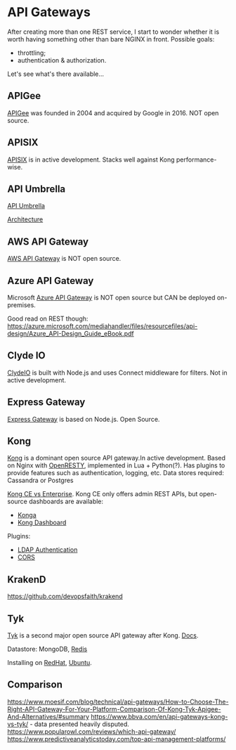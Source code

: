 # API Gateways

After creating more than one REST service, I start to wonder whether it is worth having something other than
bare NGINX in front.  Possible goals:

* throttling;
* authentication & authorization.

Let's see what's there available...

## APIGee

[APIGee](https://cloud.google.com/apigee/) was founded in 2004 and acquired by Google in 2016.
NOT open source.

## APISIX

[APISIX](https://github.com/apache/apisix) is in active development.
Stacks well against Kong performance-wise.

## API Umbrella

[API Umbrella](https://github.com/NREL/api-umbrella)

[Architecture](https://api-umbrella.readthedocs.io/en/latest/developer/architecture.html)

## AWS API Gateway

[AWS API Gateway](https://aws.amazon.com/api-gateway/) is NOT open source.

## Azure API Gateway

Microsoft [Azure API Gateway](https://azure.microsoft.com/en-us/services/api-management/)
is NOT open source but CAN be deployed on-premises.

Good read on REST though:
https://azure.microsoft.com/mediahandler/files/resourcefiles/api-design/Azure_API-Design_Guide_eBook.pdf

## Clyde IO

[ClydeIO](https://github.com/clydeio/clydeio) is built with Node.js and uses
Connect middleware for filters.  Not in active development.

## Express Gateway

[Express Gateway](https://github.com/ExpressGateway/express-gateway) is based on Node.js.
Open Source.

## Kong

[Kong](https://github.com/Kong/kong) is a dominant open source
API gateway.In active development. Based on Nginx with
[OpenRESTY](https://github.com/openresty/),
implemented in Lua + Python(?).
Has plugins to provide features such as authentication, logging, etc.  Data stores required: Cassandra or Postgres

[Kong CE vs Enterprise](https://konghq.com/subscriptions/).
Kong CE only offers admin REST APIs, but open-source
dashboards are available:

* [Konga](https://github.com/pantsel/konga)
* [Kong Dashboard](https://github.com/PGBI/kong-dashboard)

Plugins:

* [LDAP Authentication](https://docs.konghq.com/hub/kong-inc/ldap-auth/)
* [CORS](https://docs.konghq.com/hub/kong-inc/cors/)

## KrakenD

https://github.com/devopsfaith/krakend

## Tyk

[Tyk](https://github.com/TykTechnologies/tyk) is a second
major open source API gateway after Kong.
[Docs](https://tyk.io/docs/).

Datastore: MongoDB, [Redis](https://redis.io/)

Installing on [RedHat](https://tyk.io/docs/getting-started/installation/with-tyk-on-premises/redhat-rhel-centos/),
[Ubuntu](https://tyk.io/docs/getting-started/installation/with-tyk-on-premises/on-ubuntu/).

## Comparison

https://www.moesif.com/blog/technical/api-gateways/How-to-Choose-The-Right-API-Gateway-For-Your-Platform-Comparison-Of-Kong-Tyk-Apigee-And-Alternatives/#summary
https://www.bbva.com/en/api-gateways-kong-vs-tyk/ -
data presented heavily disputed.
https://www.popularowl.com/reviews/which-api-gateway/
https://www.predictiveanalyticstoday.com/top-api-management-platforms/
